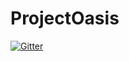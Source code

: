 # ProjectOasis

[![Gitter](https://badges.gitter.im/ProjectOasis/Lobby.svg)](https://gitter.im/ProjectOasis/Lobby?utm_source=badge&utm_medium=badge&utm_campaign=pr-badge&utm_content=badge)